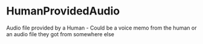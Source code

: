 # HumanProvidedAudio

Audio file provided by a Human 
    - Could be a voice memo from the human or an audio file they got from somewhere else